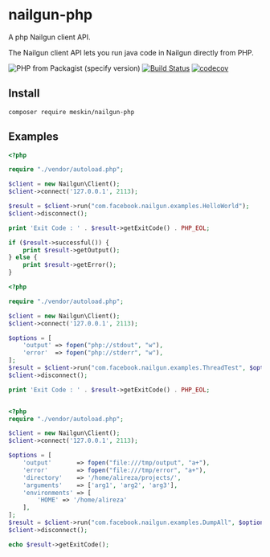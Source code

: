 # nailgun-php

A php Nailgun client API.

The Nailgun client API lets you run java code in Nailgun directly from PHP.

![PHP from Packagist (specify version)](https://img.shields.io/packagist/php-v/meskin/nailgun-php/dev-master.svg)
[![Build Status](https://travis-ci.com/alirezameskin/nailgun-php.svg?branch=master)](https://travis-ci.com/alirezameskin/nailgun-php)
[![codecov](https://codecov.io/gh/alirezameskin/nailgun-php/branch/master/graph/badge.svg)](https://codecov.io/gh/alirezameskin/nailgun-php)

## Install

```
composer require meskin/nailgun-php
```

## Examples

```php
<?php

require "./vendor/autoload.php";

$client = new Nailgun\Client();
$client->connect('127.0.0.1', 2113);

$result = $client->run("com.facebook.nailgun.examples.HelloWorld");
$client->disconnect();

print 'Exit Code : ' . $result->getExitCode() . PHP_EOL;

if ($result->successful()) {
    print $result->getOutput();
} else {
    print $result->getError();
}
```

```php
<?php

require "./vendor/autoload.php";

$client = new Nailgun\Client();
$client->connect('127.0.0.1', 2113);

$options = [
    'output' => fopen("php://stdout", "w"),
    'error'  => fopen("php://stderr", "w"),
];
$result = $client->run("com.facebook.nailgun.examples.ThreadTest", $options);
$client->disconnect();

print 'Exit Code : ' . $result->getExitCode() . PHP_EOL;

```

```php

<?php
require "./vendor/autoload.php";

$client = new Nailgun\Client();
$client->connect('127.0.0.1', 2113);

$options = [
    'output'       => fopen("file:///tmp/output", "a+"),
    'error'        => fopen("file:///tmp/error", "a+"),
    'directory'    => '/home/alireza/projects/',
    'arguments'    => ['arg1', 'arg2', 'arg3'],
    'environments' => [
        'HOME' => '/home/alireza'
    ],
];
$result = $client->run("com.facebook.nailgun.examples.DumpAll", $options);
$client->disconnect();

echo $result->getExitCode();

```
